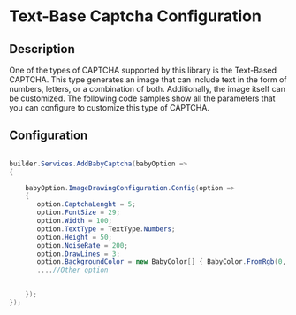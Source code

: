 # Text-Base Captcha Configuration

## Description

One of the types of CAPTCHA supported by this library is the Text-Based CAPTCHA. This type generates an image that can include text in the form of numbers, letters, or a combination of both. Additionally, the image itself can be customized. The following code samples show all the parameters that you can configure to customize this type of CAPTCHA.

## Configuration

```csharp

builder.Services.AddBabyCaptcha(babyOption =>
{

    babyOption.ImageDrawingConfiguration.Config(option =>
    {
       option.CaptchaLenght = 5;
       option.FontSize = 29;
       option.Width = 100;
       option.TextType = TextType.Numbers;
       option.Height = 50;
       option.NoiseRate = 200;
       option.DrawLines = 3;
       option.BackgroundColor = new BabyColor[] { BabyColor.FromRgb(0, 0, 0) };
       ....//Other option
       

    });
});


```